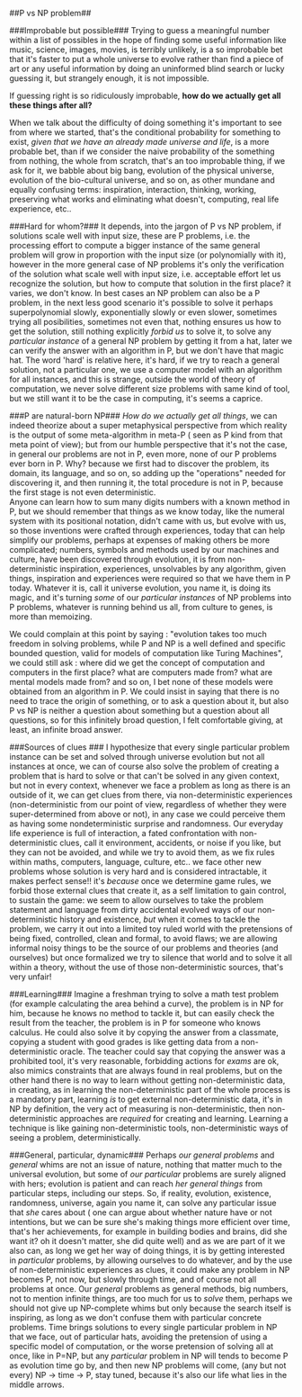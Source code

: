 
##P vs NP problem##

###Improbable but possible###
Trying to guess a meaningful number within a list of possibles in the hope of finding some useful information like music, science, images, movies, is terribly unlikely, is a so improbable bet that it's faster to put a whole universe to evolve rather than find a piece of art or any useful information by doing an uninformed blind search or lucky guessing it, but strangely enough, it is not impossible. 

If guessing right is so ridiculously improbable, **how do we actually get all these things after all?** 

When we talk about the difficulty of doing something it's important to see from where we started, that's the conditional probability for something to exist, *given that we have an already made universe and life*, is a more probable bet, than if we consider the naive probability of the something from nothing, the whole from scratch, that's an too improbable thing, if we ask for it, we babble about big bang, evolution of the physical universe, evolution of the bio-cultural universe, and so on, as other mundane and equally confusing terms: inspiration, interaction, thinking, working, preserving what works and eliminating what doesn't, computing, real life experience, etc..

###Hard for whom?###
It depends, into the jargon of P vs NP problem, if solutions scale well with input size, these are P problems, i.e. the processing effort to compute a bigger instance of the same general problem will grow in proportion with the input size (or polynomially with it), however in the more general case of NP problems it's only the verification of the solution what scale well with input size, i.e. acceptable effort let us recognize the solution, but how to compute that solution in the first place? it varies, we don't know. In best cases an NP problem can also be a P problem, in the next less good scenario it's possible to solve it perhaps superpolynomial slowly, exponentially slowly or even slower, sometimes trying all posibilities, sometimes not even that, nothing ensures us how to get the solution, still nothing explicitly *forbid us* to solve it, to solve any *particular instance* of a general NP problem by getting it from a hat, later we can verify the answer with an algorithm in P, but we don't have that magic hat. The word 'hard' is relative here, it's hard, if we try to reach a general solution, not a particular one, we use a computer model with an algorithm for all instances, and this is strange, outside the world of theory of computation, we never solve different size problems with same kind of tool, but we still want it to be the case in computing, it's seems a caprice. 

###P are natural-born NP###
*How do we actually get all things*, we can indeed theorize about a super metaphysical perspective from which reality is the output of some meta-algorithm in meta-P ( seen as P kind from that meta point of view); but from our humble perspective that it's not the case, in general our problems are not in P, even more, none of our P problems ever born in P. Why? because we first had to discover the problem, its domain, its language, and so on, so adding up the "operations" needed for discovering it, and then running it, the total procedure is not in P, because the first stage is not even deterministic.  
Anyone can learn how to sum many digits numbers with a known method in P, but we should remember that things as we know today, like the numeral system with its positional notation, didn't came with us, but evolve with us, so those inventions were crafted through experiences, today that can help simplify our problems, perhaps at expenses of making others be more complicated; numbers, symbols and methods used by our machines and culture, have been discovered through evolution, it is from non-deterministic inspiration, experiences, unsolvables by any algorithm, given things, inspiration and experiences were required so that we have them in P today.  Whatever it is, call it universe evolution, you name it, is doing its magic, and it's turning *some* of our *particular instances* of NP problems into P problems, whatever is running behind us all, from culture to genes, is more than memoizing. 

We could complain at this point by saying : "evolution takes too much freedom in solving problems, while P and NP is a well defined and specific bounded question, valid for models of computation like Turing Machines", we could still ask : where did we get the concept of computation and computers in the first place? what are computers made from? what are mental models made from? and so on, I bet none of these models were obtained from an algorithm in P.
We could insist in saying that there is no need to trace the origin of something, or to ask a question about it, but also P vs NP is neither a question about something but a question about all questions, so for this infinitely broad question, I felt comfortable giving, at least, an infinite broad answer.
 
###Sources of clues ###
I hypothesize that every single particular problem instance can be set and solved through universe evolution but not all instances at once, we can of course also solve the problem of creating a problem that is hard to solve or that can't be solved in any given context, but not in every context, whenever we face a problem as long as there is an outside of it, we can get clues from there, via non-deterministic experiences (non-deterministic from our point of view, regardless of whether they were super-determined from above or not), in any case we could perceive them as having some nondeterministic surprise and randomness. Our everyday life experience is full of interaction, a fated confrontation with non-deterministic clues, call it environment, accidents, or noise if you like, but they can not be avoided, and while we try to avoid them, as we fix rules within maths, computers, language, culture, etc.. we face other new problems whose solution is very hard and is considered intractable, it makes perfect sense!! it's *because* once we determine game rules, we forbid those external clues that create it, as a self limitation to gain control, to sustain the game: we seem to allow ourselves to take the problem statement and language from dirty accidental evolved ways of our non-deterministic history and existence, *but* when it comes to tackle the problem, we carry it out into a limited toy ruled world with the pretensions of being fixed, controlled, clean and formal, to avoid flaws; we are allowing informal noisy things to be the source of our problems and theories (and ourselves) but once formalized we try to silence that world and to solve it all within a theory, without the use of those non-deterministic sources, that's very unfair!

###Learning###
Imagine a freshman trying to solve a math test problem (for example calculating the area behind a curve), the problem is in NP for him, because he knows no method to tackle it, but can easily check the result from the teacher, the problem is in P for someone who knows calculus. He could also solve it by copying the answer from a classmate, copying a student with good grades is like getting data from a non-deterministic oracle. 
The teacher could say that copying the answer was a prohibited tool, it's very reasonable, forbidding actions for *exams* are ok, also mimics constraints that are always found in real problems, but on the other hand there is no way to learn without getting non-deterministic data, in creating, as in learning the non-deterministic part of the whole process is a mandatory part, learning *is* to get external non-deterministic data, it's in NP by definition, the very act of measuring is non-deterministic, then non-deterministic approaches are *required* for creating and learning. Learning a technique is like gaining non-deterministic tools, non-deterministic ways of seeing a problem, deterministically.

###General, particular, dynamic###
Perhaps *our general problems* and *general* whims are not an issue of nature, nothing that matter much to the universal evolution, but some of *our particular* problems are surely aligned with hers; evolution is patient and can reach *her general things* from particular steps, including our steps. So, if reality, evolution, existence, randomness, universe, again you name it, can solve any particular issue that *she* cares about ( one can argue about whether nature have or not intentions, but we can be sure she's making things more efficient over time, that's her achievements, for example in building bodies and brains, did she want it? oh it doesn't matter, she did quite well) and as we are part of it we also can, as long we get her way of doing things, it is by getting interested in *particular* problems, by allowing ourselves to do whatever, and by the use of non-deterministic experiences as clues, it could make any problem in NP becomes P, not now, but slowly through time, and of course not all problems at once.
Our *general* problems as general methods, big numbers, not to mention infinite things, are too much for us to *solve* them, perhaps we should not give up NP-complete whims but only because the search itself is inspiring, as long as we don't confuse them with particular concrete problems.
Time brings solutions to every single particular problem in NP that we face, out of particular hats, avoiding the pretension of using a specific model of computation, or the worse pretension of solving all at once, like in P=NP, but any *particular* problem in NP will tends to become P as evolution time go by, and then new NP problems will come, (any but not every) NP → time → P, stay tuned, because it's also our life what lies in the middle arrows.
